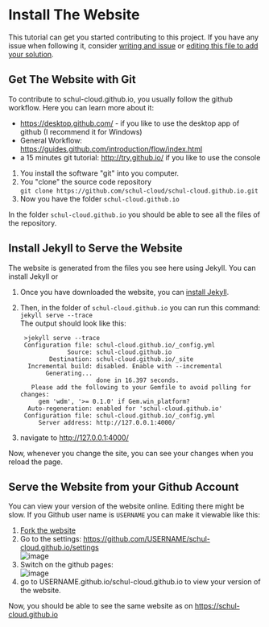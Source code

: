Install The Website
===================

This tutorial can get you started contributing to this project.
If you have any issue when following it, consider [writing and issue](https://github.com/schul-cloud/schul-cloud.github.io/issues/new) or
[editing this file to add your solution](https://github.com/schul-cloud/schul-cloud.github.io/edit/master/INSTALLING.md).

Get The Website with Git
------------------------

To contribute to schul-cloud.github.io, you usually follow the github workflow.
Here you can learn more about it:

- https://desktop.github.com/ - if you like to use the desktop app of github (I recommend it for Windows)
- General Workflow: https://guides.github.com/introduction/flow/index.html
- a 15 minutes git tutorial: http://try.github.io/ if you like to use the console

1. You install the software "git" into you computer.
2. You "clone" the source code repository  
   `git clone https://github.com/schul-cloud/schul-cloud.github.io.git`
3. Now you have the folder `schul-cloud.github.io`

In the folder `schul-cloud.github.io` you should be able to see all the files of the repository.

Install Jekyll to Serve the Website
-----------------------------------

The website is generated from the files you see here using Jekyll.
You can install Jekyll or 

1. Once you have downloaded the website, you can [install Jekyll](https://jekyllrb.com/docs/installation/).
2. Then, in the folder of `schul-cloud.github.io` you can run this command:  
   `jekyll serve --trace`  
   The output should look like this:
   
        >jekyll serve --trace
        Configuration file: schul-cloud.github.io/_config.yml
                    Source: schul-cloud.github.io
               Destination: schul-cloud.github.io/_site
         Incremental build: disabled. Enable with --incremental
              Generating...
                            done in 16.397 seconds.
          Please add the following to your Gemfile to avoid polling for changes:
            gem 'wdm', '>= 0.1.0' if Gem.win_platform?
         Auto-regeneration: enabled for 'schul-cloud.github.io'
        Configuration file: schul-cloud.github.io/_config.yml
            Server address: http://127.0.0.1:4000/
3. navigate to <http://127.0.0.1:4000/>

Now, whenever you change the site, you can see your changes when you reload the page.

Serve the Website from your Github Account
------------------------------------------

You can view your version of the website online.
Editing there might be slow.
If you Github user name is `USERNAME` you can make it viewable like this:

1. [Fork the website][fork]
2. Go to the settings: https://github.com/USERNAME/schul-cloud.github.io/settings  
   ![image](https://cloud.githubusercontent.com/assets/564768/24150542/4906cc6a-0e46-11e7-9154-f1c738a712c4.png)
3. Switch on the github pages:  
   ![image](https://cloud.githubusercontent.com/assets/564768/24150582/5ff59410-0e46-11e7-84cd-5881fafd12a9.png)
4. go to USERNAME.github.io/schul-cloud.github.io to view your version of the website.

Now, you should be able to see the same website as on https://schul-cloud.github.io

[fork]: https://github.com/schul-cloud/schul-cloud.github.io/fork
